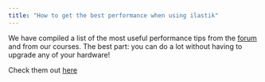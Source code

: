 ```yaml
---
title: "How to get the best performance when using ilastik"
---
```


We have compiled a list of the most useful performance tips from the [forum](https://forum.image.sc/tag/ilastik) and from our courses.
The best part: you can do a lot without having to upgrade any of your hardware!

Check them out [here]({{site.baseurl}}/documentation/basics/performance_tips.html)
